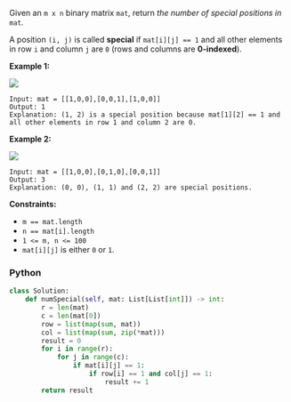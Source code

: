 Given an  `m x n`  binary matrix  `mat`, return  _the number of special positions in_ `mat`_._

A position  `(i, j)`  is called  **special**  if  `mat[i][j] == 1`  and all other elements in row  `i`  and column  `j`  are  `0`  (rows and columns are  **0-indexed**).

**Example 1:**

![](https://assets.leetcode.com/uploads/2021/12/23/special1.jpg)
```
Input: mat = [[1,0,0],[0,0,1],[1,0,0]]
Output: 1
Explanation: (1, 2) is a special position because mat[1][2] == 1 and all other elements in row 1 and column 2 are 0.
```

**Example 2:**

![](https://assets.leetcode.com/uploads/2021/12/24/special-grid.jpg)
```
Input: mat = [[1,0,0],[0,1,0],[0,0,1]]
Output: 3
Explanation: (0, 0), (1, 1) and (2, 2) are special positions.
```

**Constraints:**

-   `m == mat.length`
-   `n == mat[i].length`
-   `1 <= m, n <= 100`
-   `mat[i][j]`  is either  `0`  or  `1`.


### Python
```python
class Solution:
    def numSpecial(self, mat: List[List[int]]) -> int:
        r = len(mat)
        c = len(mat[0])
        row = list(map(sum, mat))
        col = list(map(sum, zip(*mat)))
        result = 0
        for i in range(r):
            for j in range(c):
                if mat[i][j] == 1:
                    if row[i] == 1 and col[j] == 1:
                        result += 1
        return result
```